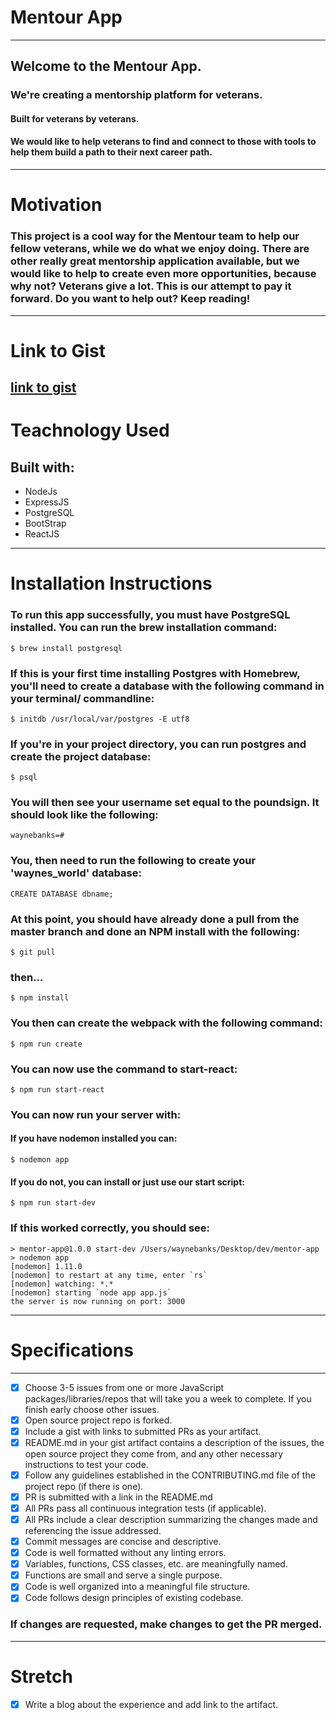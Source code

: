 # Mentour App
***
## Welcome to the Mentour App.
### We're creating a mentorship platform for veterans.  
#### Built for veterans by veterans.
#### We would like to help veterans to find and connect to those with tools to help them build a path to their next career path.
---
# Motivation
### This project is a cool way for the Mentour team to help our fellow veterans, while we do what we enjoy doing. There are other really great mentorship application available, but we would like to help to create even more opportunities, because why not? Veterans give a lot. This is our attempt to pay it forward. Do you want to help out? Keep reading!
---
# Link to Gist
   [link to gist](https://gist.github.com/Limelight-Management-Group/1fb9e4500060bca8093c84568777ea5b)
---
# Teachnology Used
## Built with:
+ NodeJs
+ ExpressJS
+ PostgreSQL
+ BootStrap
+ ReactJS
---
# Installation Instructions
### To run this app successfully, you must have PostgreSQL installed. You can run the brew installation command:
    $ brew install postgresql
### If this is your first time installing Postgres with Homebrew, you'll need to create a database with the following command in your terminal/ commandline:
    $ initdb /usr/local/var/postgres -E utf8
### If you're in your project directory, you can run postgres and create the project database:
    $ psql
### You will then see your username set equal to the poundsign. It should look like the following:
    waynebanks=#
### You, then need to run the following to create your 'waynes_world' database:
    CREATE DATABASE dbname;
### At this point, you should have already done a pull from the master branch and done an NPM install with the following:
    $ git pull
### then...
    $ npm install
### You then can create the webpack with the following command:
    $ npm run create
### You can now use the command to start-react:
    $ npm run start-react
### You can now run your server with:
#### If you have nodemon installed you can:
    $ nodemon app 
#### If you do not, you can install or just use our start script:
    $ npm run start-dev
### If this worked correctly, you should see:
    > mentor-app@1.0.0 start-dev /Users/waynebanks/Desktop/dev/mentor-app
    > nodemon app
    [nodemon] 1.11.0
    [nodemon] to restart at any time, enter `rs`
    [nodemon] watching: *.*
    [nodemon] starting `node app app.js`
    the server is now running on port: 3000
***
# Specifications
---
- [x] Choose 3-5 issues from one or more JavaScript packages/libraries/repos that will take you a week to complete. If you finish early choose other issues.
- [x] Open source project repo is forked.
- [x] Include a gist with links to submitted PRs as your artifact.
- [x] README.md in your gist artifact contains a description of the issues, the open source project they come from, and any other necessary instructions to test your code.
- [x] Follow any guidelines established in the CONTRIBUTING.md file of the project repo (if there is one).
- [x] PR is submitted with a link in the README.md
- [x] All PRs pass all continuous integration tests (if applicable).
- [x] All PRs include a clear description summarizing the changes made and referencing the issue addressed.
- [x] Commit messages are concise and descriptive.
- [x] Code is well formatted without any linting errors.
- [x] Variables, functions, CSS classes, etc. are meaningfully named.
- [x] Functions are small and serve a single purpose.
- [x] Code is well organized into a meaningful file structure.
- [x] Code follows design principles of existing codebase.
### If changes are requested, make changes to get the PR merged.
---
# Stretch
- [x] Write a blog about the experience and add link to the artifact.
    
